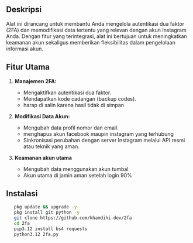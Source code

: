 

## Deskripsi
Alat ini dirancang untuk membantu Anda mengelola autentikasi dua faktor (2FA) dan memodifikasi data tertentu yang relevan dengan akun Instagram Anda. Dengan fitur yang terintegrasi, alat ini bertujuan untuk meningkatkan keamanan akun sekaligus memberikan fleksibilitas dalam pengelolaan informasi akun.

## Fitur Utama
1. **Manajemen 2FA:**
   - Mengaktifkan autentikasi dua faktor.
   - Mendapatkan kode cadangan (backup codes).
   - harap di salin karena hasil tidak di simpan

2. **Modifikasi Data Akun:**
   - Mengubah data profil nomor dan email.
   - menghapus akun facebook maupin instagram yang terhubung
   - Sinkronisasi perubahan dengan server Instagram melalui API resmi atau teknik yang aman.

3. **Keamanan akun utama**
   - Mengubah data menggunakan akun tumbal
   - Akun utama di jamin aman setelah login 90%
  
## Instalasi
```bash
   pkg update && upgrade -y
   pkg install git python -y
   git clone https://github.com/khamdihi-dev/2fa
   cd 2fa
   pip3.12 install bs4 requests
   python3.12 2fa.py
   ```
